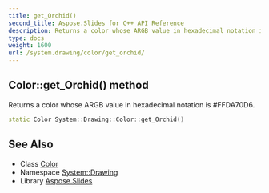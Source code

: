 ```yaml
---
title: get_Orchid()
second_title: Aspose.Slides for C++ API Reference
description: Returns a color whose ARGB value in hexadecimal notation is #FFDA70D6.
type: docs
weight: 1600
url: /system.drawing/color/get_orchid/
---
```

## Color::get_Orchid() method


Returns a color whose ARGB value in hexadecimal notation is #FFDA70D6.

```cpp
static Color System::Drawing::Color::get_Orchid()
```

## See Also

* Class [Color](../)
* Namespace [System::Drawing](../../)
* Library [Aspose.Slides](../../../)